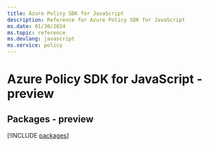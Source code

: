 ```yaml
---
title: Azure Policy SDK for JavaScript
description: Reference for Azure Policy SDK for JavaScript
ms.date: 01/30/2024
ms.topic: reference
ms.devlang: javascript
ms.service: policy
---
```

# Azure Policy SDK for JavaScript - preview
## Packages - preview
[!INCLUDE [packages](policy-index.md)]